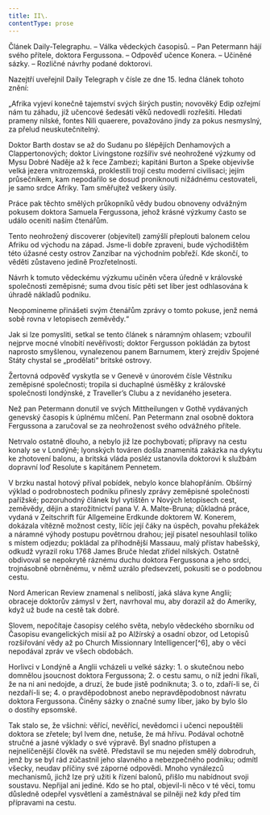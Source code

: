 ```yaml
---
title: II\.
contentType: prose
---
```


<section>

Článek Daily-Telegraphu. – Válka vědeckých časopisů. – Pan Petermann hájí svého přítele, doktora Fergussona. – Odpověď učence Konera. – Učiněné sázky. – Rozličné návrhy podané doktorovi.

Nazejtří uveřejnil Daily Telegraph v čísle ze dne 15. ledna článek tohoto znění:

„Afrika vyjeví konečně tajemství svých širých pustin; novověký Edip ozřejmí nám tu záhadu, jíž učencové šedesáti věků nedovedli rozřešiti. Hledati prameny nilské, fontes Nili quaerere, považováno jindy za pokus nesmyslný, za přelud neuskutečnitelný.

Doktor Barth dostav se až do Sudanu po šlépějích Denhamových a Clappertonových; doktor Livingstone rozšířiv své neohrožené výzkumy od Mysu Dobré Naděje až k řece Zambezi; kapitáni Burton a Speke objevivše velká jezera vnitrozemská, proklestili trojí cestu moderní civilisaci; jejím průsečníkem, kam nepodařilo se dosud proniknouti nižádnému cestovateli, je samo srdce Afriky. Tam směřujtež veškery úsily.

Práce pak těchto smělých průkopníků vědy budou obnoveny odvážným pokusem doktora Samuela Fergussona, jehož krásné výzkumy často se událo oceniti našim čtenářům.

Tento neohrožený discoverer (objevitel) zamýšlí přeplouti balonem celou Afriku od východu na západ. Jsme-li dobře zpraveni, bude východištěm této úžasné cesty ostrov Zanzibar na východním pobřeží. Kde skončí, to věděti zůstaveno jedině Prozřetelnosti.

Návrh k tomuto vědeckému výzkumu učiněn včera úředně v královské společnosti zeměpisné; suma dvou tisíc pěti set liber jest odhlasována k úhradě nákladů podniku.

Neopomineme přinášeti svým čtenářům zprávy o tomto pokuse, jenž nemá sobě rovna v letopisech zeměvědy.“

Jak si lze pomysliti, setkal se tento článek s náramným ohlasem; vzbouřil nejprve mocné vlnobití nevěřivosti; doktor Fergusson pokládán za bytost naprosto smyšlenou, vynalezenou panem Barnumem, který zrejdiv Spojené Státy chystal se „prodělati“ britské ostrovy.

Žertovná odpověď vyskytla se v Genevě v únorovém čísle Věstníku zeměpisné společnosti; tropila si duchaplné úsměšky z královské společnosti londýnské, z Traveller’s Clubu a z nevídaného jesetera.

Než pan Petermann donutil ve svých Mittheilungen v Gothě vydávaných genevský časopis k úplnému mlčení. Pan Petermann znal osobně doktora Fergussona a zaručoval se za neohroženost svého odvážného přítele.

Netrvalo ostatně dlouho, a nebylo již lze pochybovati; přípravy na cestu konaly se v Londýně; lyonských továren došla znamenitá zakázka na dykytu ke zhotovení balonu, a britská vláda posléz ustanovila doktorovi k službám dopravní loď Resolute s kapitánem Pennetem.

V brzku nastal hotový příval pobídek, nebylo konce blahopřáním. Obšírný výklad o podrobnostech podniku přinesly zprávy zeměpisné společnosti pařížské; pozoruhodný článek byl vytištěn v Nových letopisech cest, zeměvědy, dějin a starožitnictví pana V. A. Malte-Bruna; důkladná práce, vydaná v Zeitschrift für Allgemeine Erdkunde doktorem W. Konerem, dokázala vítězně možnost cesty, líčíc její čáky na úspěch, povahu překážek a náramné výhody postupu povětrnou drahou; její pisatel nesouhlasil toliko s místem odjezdu; pokládal za příhodnější Massauu, malý přístav habešský, odkudž vyrazil roku 1768 James Bruče hledat zřídel nilských. Ostatně obdivoval se nepokrytě ráznému duchu doktora Fergussona a jeho srdci, trojnásobně obrněnému, v němž uzrálo předsevzetí, pokusiti se o podobnou cestu.

Nord American Review znamenal s nelibostí, jaká sláva kyne Anglii; obraceje doktorův zámysl v žert, navrhoval mu, aby dorazil až do Ameriky, když už bude na cestě tak dobré.

Slovem, nepočítaje časopisy celého světa, nebylo vědeckého sborníku od Časopisu evangelických misií až po Alžírský a osadní obzor, od Letopisů rozšiřování vědy až po Church Missionnary Intelligencer[^6], aby o věci nepodával zpráv ve všech obdobách.

Horlivci v Londýně a Anglii vcházeli u velké sázky: 1. o skutečnou nebo domnělou jsoucnost doktora Fergussona; 2. o cestu samu, o níž jedni říkali, že na ni ani nedojde, a druzí, že bude jistě podniknuta; 3. o to, zdaří-li se, či nezdaří-li se; 4. o pravděpodobnost anebo nepravděpodobnost návratu doktora Fergussona. Činěny sázky o značné sumy liber, jako by bylo šlo o dostihy epsomské.

Tak stalo se, že všichni: věřící, nevěřící, nevědomci i učenci nepouštěli doktora se zřetele; byl lvem dne, netuše, že má hřívu. Podával ochotně stručné a jasné výklady o své výpravě. Byl snadno přístupen a nejnelíčenější člověk na světě. Představil se mu nejeden smělý dobrodruh, jenž by se byl rád zúčastnil jeho slavného a nebezpečného podniku; odmítl všecky, neudav příčiny své záporné odpovědi. Mnoho vynálezců mechanismů, jichž lze prý užiti k řízení balonů, přišlo mu nabídnout svoji soustavu. Nepřijal ani jediné. Kdo se ho ptal, objevil-li něco v té věci, tomu důsledně odepřel vysvětlení a zaměstnával se pilněji než kdy před tím přípravami na cestu.

</section>
